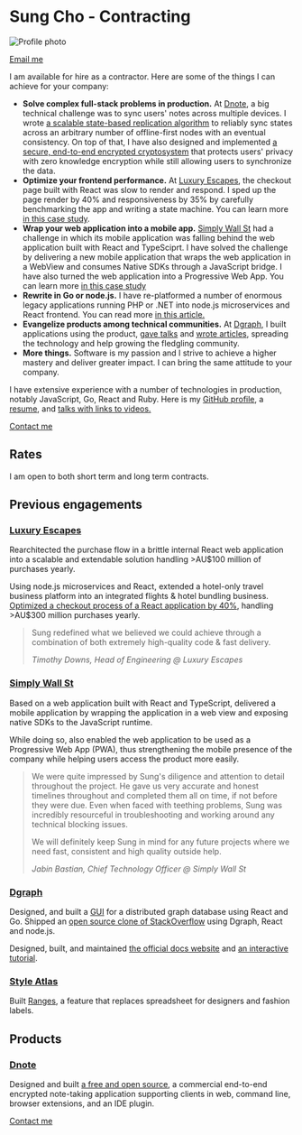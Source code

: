 # Sung Cho - Contracting

<img src="imgs/sung.jpeg" alt="Profile photo" class="profile-picture">

[Email me](mailto:sung@monomax.sh)

I am available for hire as a contractor. Here are some of the things I can achieve for your company:

* **Solve complex full-stack problems in production.** At <a href="https://dnote.io" target="_blank">Dnote</a>, a big technical challenge was to sync users' notes across multiple devices. I wrote <a href="https://dnote.io/blog/state-based-sync/" target="_blank">a scalable state-based replication algorithm</a> to reliably sync states across an arbitrary number of offline-first nodes with an eventual consistency. On top of that, I have also designed and implemented <a href="https://dnote.io/blog/end-to-end-encryption/" target="_blank">a secure, end-to-end encrypted cryptosystem</a> that protects users' privacy with zero knowledge encryption while still allowing users to synchronize the data.
* **Optimize your frontend performance.** At <a href="https://luxuryescapes.com" target="_blank">Luxury Escapes</a>, the checkout page built with React was slow to render and respond. I sped up the page render by 40% and responsiveness by 35% by carefully benchmarking the app and writing a state machine. You can learn more [in this case study](/case-study/luxuryescapes).
* **Wrap your web application into a mobile app.** <a href="https://simplywall.st">Simply Wall St</a> had a challenge in which its mobile application was falling behind the web application built with React and TypeSciprt. I have solved the challenge by delivering a new mobile application that wraps the web application in a WebView and consumes Native SDKs through a JavaScript bridge. I have also turned the web application into a Progressive Web App. You can learn more [in this case study](/case-study/simplywallst)
* **Rewrite in Go or node.js.** I have re-platformed a number of enormous legacy applications running PHP or .NET into node.js microservices and React frontend. You can read more <a href="https://techblog.luxgroup.com/cutting-your-losses-c895612dd27c">in this article.</a>
* **Evangelize products among technical communities.** At <a href="https://dgraph.io" target="_blank">Dgraph</a>, I built applications using the product, <a href="https://sungwoncho.github.io/presentations/" target="_blank">gave talks</a> and <a href="https://blog.dgraph.io/post/building-graphoverflow/" target="_blank">wrote articles</a>, spreading the technology and help growing the fledgling community.
* **More things.** Software is my passion and I strive to achieve a higher mastery and deliver greater impact. I can bring the same attitude to your company.

I have extensive experience with a number of technologies in production, notably JavaScript, Go, React and Ruby. Here is my <a href="https://github.com/sungwoncho" target="_blank">GitHub profile</a>, a <a href="/resume.pdf">resume</a>, and <a href="https://sungwoncho.github.io/presentations/" target="_blank">talks with links to videos.</a>

[Contact me](mailto:sung@monomax.sh)

## Rates

I am open to both short term and long term contracts.

## Previous engagements

### <a href="https://luxuryescapes.com" target="_blank">Luxury Escapes</a>

Rearchitected the purchase flow in a brittle internal React web application into a scalable and extendable solution handling &gt;AU$100 million of purchases yearly.

Using node.js microservices and React, extended a hotel-only travel business platform into an integrated flights & hotel bundling business. [Optimized a checkout process of a React application by 40%](/case-study/luxuryescapes), handling &gt;AU$300 million purchases yearly.

> Sung redefined what we believed we could achieve through a combination of both extremely high-quality code & fast delivery.
>
> *Timothy Downs, Head of Engineering @ Luxury Escapes*

### <a href="https://simplywall.st" target="_blank">Simply Wall St</a>

Based on a web application built with React and TypeScript, delivered a mobile application by wrapping the application in a web view and exposing native SDKs to the JavaScript runtime.

While doing so, also enabled the web application to be used as a Progressive Web App (PWA), thus strengthening the mobile presence of the company while helping users access the product more easily.

> We were quite impressed by Sung's diligence and attention to detail throughout the project. He gave us very accurate and honest timelines throughout and completed them all on time, if not before they were due. Even when faced with teething problems, Sung was incredibly resourceful in troubleshooting and working around any technical blocking issues.
>
> We will definitely keep Sung in mind for any future projects where we need fast, consistent and high quality outside help.
>
> *Jabin Bastian, Chief Technology Officer @ Simply Wall St*

### <a href="https://dgraph.io" target="_blank">Dgraph</a>

Designed, and built a <a href="https://play.dgraph.io/" target="_blank">GUI</a> for a distributed graph database using React and Go. Shipped an <a href="https://github.com/dgraph-io/graphoverflow" target="_blank">open source clone of StackOverflow</a> using Dgraph, React and node.js.

Designed, built, and maintained <a href="https://docs.dgraph.io/" target="_blank">the official docs website</a> and <a href="https://tour.dgraph.io/" target="_blank">an interactive tutorial</a>.

### <a href="https://www.styleatlas.co">Style Atlas</a>

Built <a href="https://www.styleatlas.co/quadrant" target="_blank">Ranges</a>, a feature that replaces spreadsheet for designers and fashion labels.

## Products

### <a href="https://dnote.io" target="_blank">Dnote</a>

Designed and built <a href="https://github.com/dnote/dnote">a free and open source</a>, a commercial end-to-end encrypted note-taking application supporting clients in web, command line, browser extensions, and an IDE plugin.

[Contact me](mailto:sung@monomax.sh)
